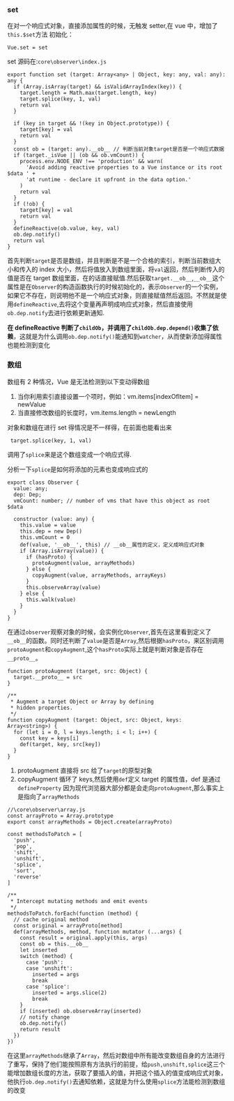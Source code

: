 ### set

在对一个响应式对象，直接添加属性的时候，无触发 setter,在 vue 中，增加了`this.$set`方法
初始化：

```
Vue.set = set
```

set 源码在:`core\observer\index.js`

```
export function set (target: Array<any> | Object, key: any, val: any): any {
  if (Array.isArray(target) && isValidArrayIndex(key)) {
    target.length = Math.max(target.length, key)
    target.splice(key, 1, val)
    return val
  }

  if (key in target && !(key in Object.prototype)) {
    target[key] = val
    return val
  }
  const ob = (target: any).__ob__ // 判断当前对象target是否是一个响应式数据
  if (target._isVue || (ob && ob.vmCount)) {
    process.env.NODE_ENV !== 'production' && warn(
      'Avoid adding reactive properties to a Vue instance or its root $data ' +
      'at runtime - declare it upfront in the data option.'
    )
    return val
  }
  if (!ob) {
    target[key] = val
    return val
  }
  defineReactive(ob.value, key, val)
  ob.dep.notify()
  return val
}
```

首先判断`target`是否是数组，并且判断是不是一个合格的索引，判断当前数组大小和传入的 index 大小，然后将值放入到数组里面，将`val`返回，然后判断传入的值是否在 target 数组里面，在的话直接赋值.然后获取`target.__ob__`,`__ob__`这个属性是在`Observer`的构造函数执行的时候初始化的，表示`Observer`的一个实例，如果它不存在，则说明他不是一个响应式对象，则直接赋值然后返回。不然就是使用`defineReactive`,去将这个变量再声明成响应式对象，然后直接使用`ob.dep.notify`去进行依赖更新通知.

**在 defineReactive 判断了`childOb`，并调用了`childOb.dep.depend()`收集了依赖**，这就是为什么调用`ob.dep.notify()`能通知到`watcher`，从而使新添加得属性也能检测到变化

### 数组

数组有 2 种情况，Vue 是无法检测到以下变动得数组

1. 当你利用索引直接设置一个项时，例如：vm.items[indexOfItem] = newValue
2. 当直接修改数组的长度时，vm.items.length = newLength

对象和数组在进行 set 得情况是不一样得，在前面也能看出来

```
 target.splice(key, 1, val)
```

调用了`splice`来是这个数组变成一个响应式得.

分析一下`splice`是如何将添加的元素也变成响应式的

```
export class Observer {
  value: any;
  dep: Dep;
  vmCount: number; // number of vms that have this object as root $data

  constructor (value: any) {
    this.value = value
    this.dep = new Dep()
    this.vmCount = 0
    def(value, '__ob__', this) // __ob__属性的定义，定义成响应式对象
    if (Array.isArray(value)) {
      if (hasProto) {
        protoAugment(value, arrayMethods)
      } else {
        copyAugment(value, arrayMethods, arrayKeys)
      }
      this.observeArray(value)
    } else {
      this.walk(value)
    }
  }
}
```

在通过`observer`观察对象的时候，会实例化`Observer`,首先在这里看到定义了`__ob__`的函数。同时还判断了`value`是否是`Array`,然后根据`hasProto`，来区别调用`protoAugment`和`copyAugment`,这个`hasProto`实际上就是判断对象是否存在`__proto__`。

```
function protoAugment (target, src: Object) {
  target.__proto__ = src
}

/**
 * Augment a target Object or Array by defining
 * hidden properties.
 */
function copyAugment (target: Object, src: Object, keys: Array<string>) {
  for (let i = 0, l = keys.length; i < l; i++) {
    const key = keys[i]
    def(target, key, src[key])
  }
}
```

1. protoAugment 直接将 src 给了`target`的原型对象
2. copyAugment 循环了 keys,然后使用`def`定义 target 的属性值，def 是通过`defineProperty`
   因为现代浏览器大部分都是会走向`protoAugment`,那么事实上是指向了`arrayMethods`

```
//\core\observer\array.js
const arrayProto = Array.prototype
export const arrayMethods = Object.create(arrayProto)

const methodsToPatch = [
  'push',
  'pop',
  'shift',
  'unshift',
  'splice',
  'sort',
  'reverse'
]

/**
 * Intercept mutating methods and emit events
 */
methodsToPatch.forEach(function (method) {
  // cache original method
  const original = arrayProto[method]
  def(arrayMethods, method, function mutator (...args) {
    const result = original.apply(this, args)
    const ob = this.__ob__
    let inserted
    switch (method) {
      case 'push':
      case 'unshift':
        inserted = args
        break
      case 'splice':
        inserted = args.slice(2)
        break
    }
    if (inserted) ob.observeArray(inserted)
    // notify change
    ob.dep.notify()
    return result
  })
})

```

在这里`arrayMethods`继承了`Array`，然后对数组中所有能改变数组自身的方法进行了重写，保持了他们能按照原有方法执行的前提，给`push,unshift,splice`这三个能增加数组长度的方法，获取了要插入的值，并把这个插入的值变成响应式对象，他执行`ob.dep.notify()`去通知依赖，这就是为什么使用`splice`方法能检测到数组的改变
